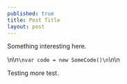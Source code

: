 ```yaml
---
published: true
title: Post Title
layout: post
---
```

<p>Something interesting here.</p>\n\n<code>\nvar code = new SomeCode()\n</code>\n\n<p>Testing more test.</p>
